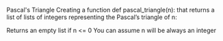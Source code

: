 Pascal's Triangle
Creating a function def pascal_triangle(n): that returns a list of lists of integers representing the Pascal’s triangle of n:

Returns an empty list if n <= 0
You can assume n will be always an integer
